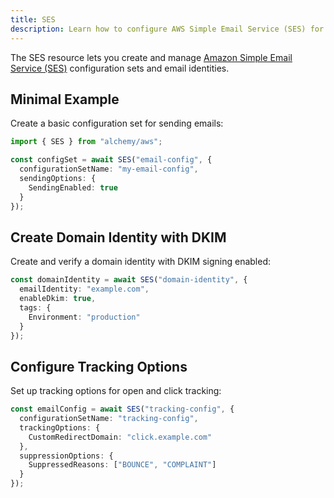 ```yaml
---
title: SES
description: Learn how to configure AWS Simple Email Service (SES) for sending emails using Alchemy in your applications.
---
```



The SES resource lets you create and manage [Amazon Simple Email Service (SES)](https://docs.aws.amazon.com/ses/latest/dg/Welcome.html) configuration sets and email identities.

## Minimal Example

Create a basic configuration set for sending emails:

```ts
import { SES } from "alchemy/aws";

const configSet = await SES("email-config", {
  configurationSetName: "my-email-config",
  sendingOptions: {
    SendingEnabled: true
  }
});
```

## Create Domain Identity with DKIM

Create and verify a domain identity with DKIM signing enabled:

```ts
const domainIdentity = await SES("domain-identity", {
  emailIdentity: "example.com", 
  enableDkim: true,
  tags: {
    Environment: "production"
  }
});
```

## Configure Tracking Options

Set up tracking options for open and click tracking:

```ts
const emailConfig = await SES("tracking-config", {
  configurationSetName: "tracking-config",
  trackingOptions: {
    CustomRedirectDomain: "click.example.com"
  },
  suppressionOptions: {
    SuppressedReasons: ["BOUNCE", "COMPLAINT"]
  }
});
```
